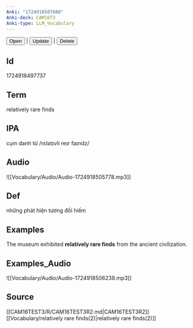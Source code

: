 ```yaml
---
Anki: "1724918507088"
Anki-deck: CAM16T3
Anki-type: LLM_Vocabulary
---
```

<button class="anki-btn-open">Open</button> | <button class="anki-btn-update">Update</button> | <button class="anki-btn-delete">Delete</button>

## Id
1724918497737
## Term
relatively rare finds
## IPA
cụm danh từ /rɛlətɪvli reɪr faɪndz/
## Audio
 ![[Vocabulary/Audio/Audio-1724918505778.mp3]]
## Def
 những phát hiện tương đối hiếm

## Examples
The museum exhibited **relatively rare finds** from the ancient civilization. 

## Examples_Audio
![[Vocabulary/Audio/Audio-1724918506238.mp3]]
## Source
 [[CAM16TEST3/R/CAM16TEST3R2.md|CAM16TEST3R2]] [[Vocabulary/relatively rare finds(2)|relatively rare finds(2)]]